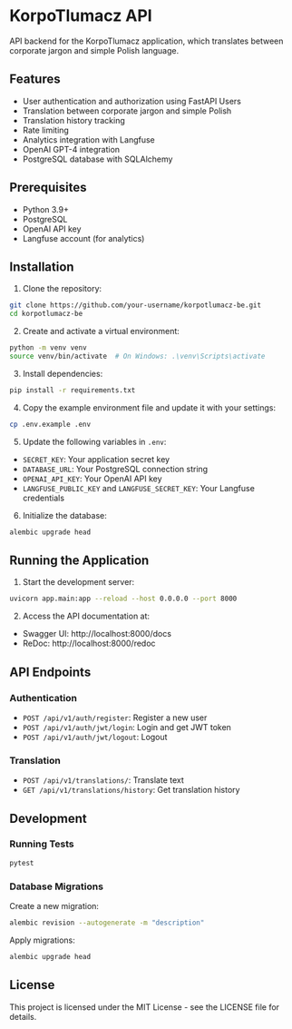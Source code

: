 # KorpoTlumacz API

API backend for the KorpoTlumacz application, which translates between corporate jargon and simple Polish language.

## Features

- User authentication and authorization using FastAPI Users
- Translation between corporate jargon and simple Polish
- Translation history tracking
- Rate limiting
- Analytics integration with Langfuse
- OpenAI GPT-4 integration
- PostgreSQL database with SQLAlchemy

## Prerequisites

- Python 3.9+
- PostgreSQL
- OpenAI API key
- Langfuse account (for analytics)

## Installation

1. Clone the repository:
```bash
git clone https://github.com/your-username/korpotlumacz-be.git
cd korpotlumacz-be
```

2. Create and activate a virtual environment:
```bash
python -m venv venv
source venv/bin/activate  # On Windows: .\venv\Scripts\activate
```

3. Install dependencies:
```bash
pip install -r requirements.txt
```

4. Copy the example environment file and update it with your settings:
```bash
cp .env.example .env
```

5. Update the following variables in `.env`:
- `SECRET_KEY`: Your application secret key
- `DATABASE_URL`: Your PostgreSQL connection string
- `OPENAI_API_KEY`: Your OpenAI API key
- `LANGFUSE_PUBLIC_KEY` and `LANGFUSE_SECRET_KEY`: Your Langfuse credentials

6. Initialize the database:
```bash
alembic upgrade head
```

## Running the Application

1. Start the development server:
```bash
uvicorn app.main:app --reload --host 0.0.0.0 --port 8000
```

2. Access the API documentation at:
- Swagger UI: http://localhost:8000/docs
- ReDoc: http://localhost:8000/redoc

## API Endpoints

### Authentication
- `POST /api/v1/auth/register`: Register a new user
- `POST /api/v1/auth/jwt/login`: Login and get JWT token
- `POST /api/v1/auth/jwt/logout`: Logout

### Translation
- `POST /api/v1/translations/`: Translate text
- `GET /api/v1/translations/history`: Get translation history

## Development

### Running Tests
```bash
pytest
```

### Database Migrations

Create a new migration:
```bash
alembic revision --autogenerate -m "description"
```

Apply migrations:
```bash
alembic upgrade head
```

## License

This project is licensed under the MIT License - see the LICENSE file for details.

